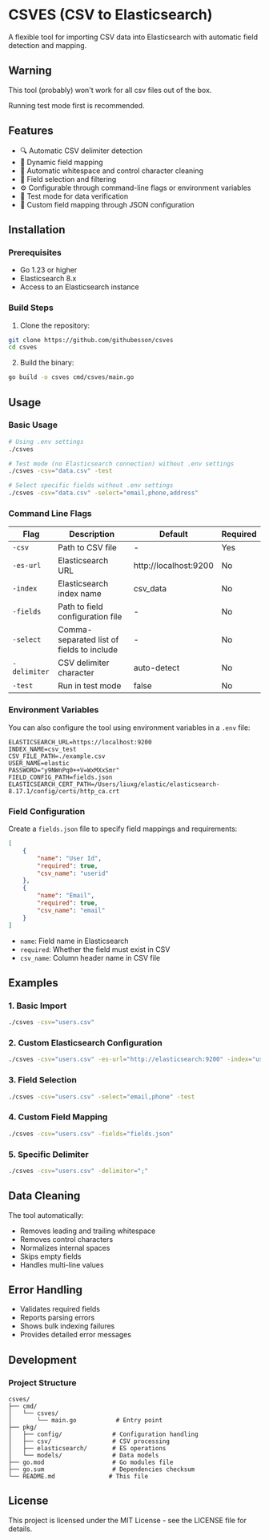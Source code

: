 # CSVES (CSV to Elasticsearch)

A flexible tool for importing CSV data into Elasticsearch with automatic field detection and mapping.

## Warning

This tool (probably) won't work for all csv files out of the box. 

Running test mode first is recommended.

## Features

- 🔍 Automatic CSV delimiter detection
- 📄 Dynamic field mapping
- 🧹 Automatic whitespace and control character cleaning
- 🎯 Field selection and filtering
- ⚙️ Configurable through command-line flags or environment variables
- 🧪 Test mode for data verification
- 📝 Custom field mapping through JSON configuration

## Installation

### Prerequisites

- Go 1.23 or higher
- Elasticsearch 8.x
- Access to an Elasticsearch instance

### Build Steps

1. Clone the repository:
```bash
git clone https://github.com/githubesson/csves
cd csves
```

2. Build the binary:
```bash
go build -o csves cmd/csves/main.go
```

## Usage

### Basic Usage

```bash
# Using .env settings
./csves

# Test mode (no Elasticsearch connection) without .env settings
./csves -csv="data.csv" -test

# Select specific fields without .env settings
./csves -csv="data.csv" -select="email,phone,address"
```

### Command Line Flags

| Flag | Description | Default | Required |
|------|-------------|---------|----------|
| `-csv` | Path to CSV file | - | Yes |
| `-es-url` | Elasticsearch URL | http://localhost:9200 | No |
| `-index` | Elasticsearch index name | csv_data | No |
| `-fields` | Path to field configuration file | - | No |
| `-select` | Comma-separated list of fields to include | - | No |
| `-delimiter` | CSV delimiter character | auto-detect | No |
| `-test` | Run in test mode | false | No |

### Environment Variables

You can also configure the tool using environment variables in a `.env` file:

```env
ELASTICSEARCH_URL=https://localhost:9200
INDEX_NAME=csv_test
CSV_FILE_PATH=./example.csv
USER_NAME=elastic
PASSWORD="y9NWnPq0++V=WxMXxSmr"
FIELD_CONFIG_PATH=fields.json
ELASTICSEARCH_CERT_PATH=/Users/liuxg/elastic/elasticsearch-8.17.1/config/certs/http_ca.crt
```

### Field Configuration

Create a `fields.json` file to specify field mappings and requirements:

```json
[
    {
        "name": "User Id",
        "required": true,
        "csv_name": "userid"
    },
    {
        "name": "Email",
        "required": true,
        "csv_name": "email"
    }
]
```

- `name`: Field name in Elasticsearch
- `required`: Whether the field must exist in CSV
- `csv_name`: Column header name in CSV file

## Examples

### 1. Basic Import
```bash
./csves -csv="users.csv"
```

### 2. Custom Elasticsearch Configuration
```bash
./csves -csv="users.csv" -es-url="http://elasticsearch:9200" -index="users_v1"
```

### 3. Field Selection
```bash
./csves -csv="users.csv" -select="email,phone" -test
```

### 4. Custom Field Mapping
```bash
./csves -csv="users.csv" -fields="fields.json"
```

### 5. Specific Delimiter
```bash
./csves -csv="users.csv" -delimiter=";"
```

## Data Cleaning

The tool automatically:
- Removes leading and trailing whitespace
- Removes control characters
- Normalizes internal spaces
- Skips empty fields
- Handles multi-line values

## Error Handling

- Validates required fields
- Reports parsing errors
- Shows bulk indexing failures
- Provides detailed error messages

## Development

### Project Structure
```
csves/
├── cmd/
│   └── csves/
│       └── main.go           # Entry point
├── pkg/
│   ├── config/              # Configuration handling
│   ├── csv/                 # CSV processing
│   ├── elasticsearch/       # ES operations
│   └── models/              # Data models
├── go.mod                   # Go modules file
├── go.sum                   # Dependencies checksum
└── README.md               # This file
```

## License

This project is licensed under the MIT License - see the LICENSE file for details. 